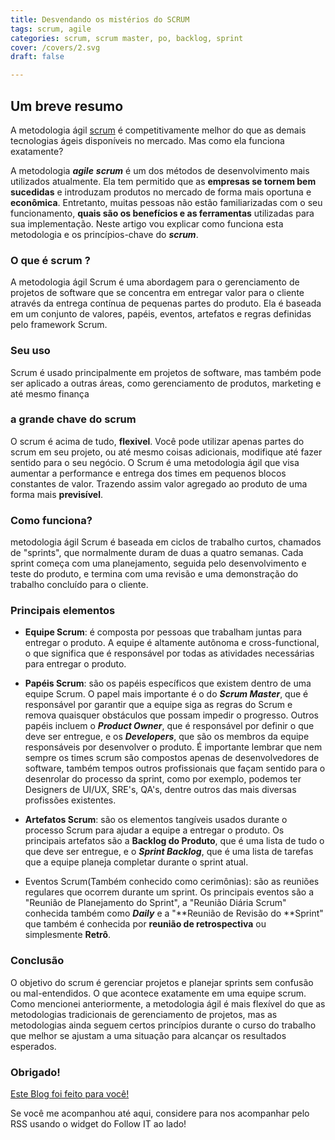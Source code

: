 ```yaml
---
title: Desvendando os mistérios do SCRUM
tags: scrum, agile
categories: scrum, scrum master, po, backlog, sprint
cover: /covers/2.svg
draft: false

---
```

## Um breve resumo

A metodologia ágil [scrum](https://scrum.org) é competitivamente melhor do que as demais tecnologias ágeis disponíveis no mercado. Mas como ela funciona exatamente?

A metodologia **_agile_** **_scrum_** é um dos métodos de desenvolvimento mais utilizados atualmente. Ela tem permitido que as **empresas se tornem bem sucedidas** e introduzam produtos no mercado de forma mais oportuna e **econômica**. Entretanto, muitas pessoas não estão familiarizadas com o seu funcionamento, **quais são os benefícios e as ferramentas** utilizadas para sua implementação. Neste artigo vou explicar como funciona esta metodologia e os princípios-chave do **_scrum_**.

### O que é scrum ? 

A metodologia ágil Scrum é uma abordagem para o gerenciamento de projetos de software que se concentra em entregar valor para o cliente através da entrega contínua de pequenas partes do produto. Ela é baseada em um conjunto de valores, papéis, eventos, artefatos e regras definidas pelo framework Scrum.

### Seu uso

Scrum é usado principalmente em projetos de software, mas também pode ser aplicado a outras áreas, como gerenciamento de produtos, marketing e até mesmo finança

### a grande chave do scrum
O scrum é acima de tudo, **flexivel**. Você pode utilizar apenas partes do scrum em seu projeto, ou até mesmo coisas adicionais, modifique até fazer sentido para o seu negócio. O Scrum é uma metodologia ágil que visa aumentar a performance e entrega dos times em pequenos blocos constantes de valor. Trazendo assim valor agregado ao produto de uma forma mais **previsível**.

### Como funciona?

metodologia ágil Scrum é baseada em ciclos de trabalho curtos, chamados de "sprints", que normalmente duram de duas a quatro semanas. Cada sprint começa com uma planejamento, seguida pelo desenvolvimento e teste do produto, e termina com uma revisão e uma demonstração do trabalho concluído para o cliente.


### Principais elementos
- **Equipe Scrum**: é composta por pessoas que trabalham juntas para entregar o produto. A equipe é altamente autônoma e cross-functional, o que significa que é responsável por todas as atividades necessárias para entregar o produto.

- **Papéis Scrum**: são os papéis específicos que existem dentro de uma equipe Scrum. O papel mais importante é o do **_Scrum Master_**, que é responsável por garantir que a equipe siga as regras do Scrum e remova quaisquer obstáculos que possam impedir o progresso. Outros papéis incluem o **_Product Owner_**, que é responsável por definir o que deve ser entregue, e os **_Developers_**, que são os membros da equipe responsáveis por desenvolver o produto. É importante lembrar que nem sempre os times scrum são compostos apenas de desenvolvedores de software, também tempos outros profissionais que façam sentido para o desenrolar do processo da sprint, como por exemplo, podemos ter Designers de UI/UX, SRE's, QA's, dentre outros das mais diversas profissões existentes.

- **Artefatos Scrum**: são os elementos tangíveis usados ​​durante o processo Scrum para ajudar a equipe a entregar o produto. Os principais artefatos são a **Backlog do Produto**, que é uma lista de tudo o que deve ser entregue, e o **_Sprint Backlog_**, que é uma lista de tarefas que a equipe planeja completar durante o sprint atual.

- Eventos Scrum(Também conhecido como cerimônias): são as reuniões regulares que ocorrem durante um sprint. Os principais eventos são a "Reunião de Planejamento do Sprint", a "Reunião Diária Scrum" conhecida também como _**Daily**_ e a "**Reunião de Revisão do **Sprint" que também é conhecida por **reunião de retrospectiva** ou simplesmente **Retrô**.


### Conclusão

O objetivo do scrum é gerenciar projetos e planejar sprints sem confusão ou mal-entendidos. O que acontece exatamente em uma equipe scrum. Como mencionei anteriormente, a metodologia ágil é mais flexível do que as metodologias tradicionais de gerenciamento de projetos, mas as metodologias ainda seguem certos princípios durante o curso do trabalho que melhor se ajustam a uma situação para alcançar os resultados esperados.


### Obrigado!
[Este Blog foi feito para você!](https://alissonbovenzo.github.io)

Se você me acompanhou até aqui, considere para nos acompanhar pelo RSS usando o widget do Follow IT ao lado!